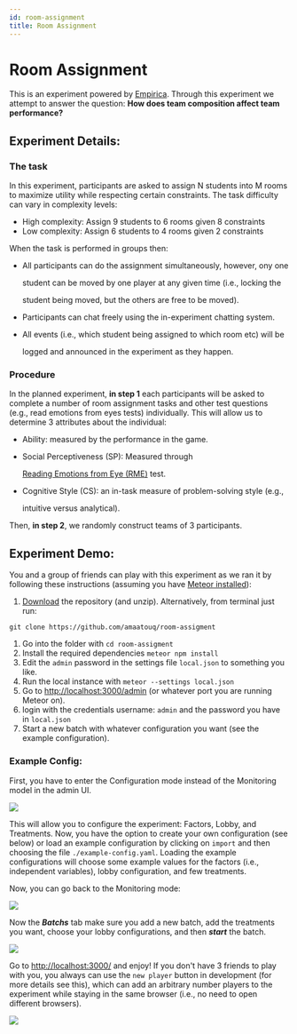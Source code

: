 ```yaml
---
id: room-assignment
title: Room Assignment
---
```


# Room Assignment

This is an experiment powered by [Empirica](https://github.com/empiricaly/empirica). Through this experiment we attempt to answer the question: **How does team composition affect team performance?**

## Experiment Details:

### The task

In this experiment, participants are asked to assign N students into M rooms to maximize utility while respecting certain constraints. The task difficulty can vary in complexity levels:

* High complexity: Assign 9 students to 6 rooms given 8 constraints
* Low complexity: Assign 6 students to 4 rooms given 2 constraints

When the task is performed in groups then:

* All participants can do the assignment simultaneously, however, ony one

  student can be moved by one player at any given time \(i.e., locking the

  student being moved, but the others are free to be moved\).

* Participants can chat freely using the in-experiment chatting system.
* All events \(i.e., which student being assigned to which room etc\) will be

  logged and announced in the experiment as they happen.

### Procedure

In the planned experiment, **in step 1** each participants will be asked to complete a number of room assignment tasks and other test questions \(e.g., read emotions from eyes tests\) individually. This will allow us to determine 3 attributes about the individual:

* Ability: measured by the performance in the game.
* Social Perceptiveness \(SP\): Measured through

  [Reading Emotions from Eye \(RME\)](https://github.com/amaatouq/RME_test) test.

* Cognitive Style \(CS\): an in-task measure of problem-solving style \(e.g.,

  intuitive versus analytical\).

Then, **in step 2**, we randomly construct teams of 3 participants.

## Experiment Demo:

You and a group of friends can play with this experiment as we ran it by following these instructions \(assuming you have [Meteor installed](https://www.meteor.com/install)\):

1. [Download](https://github.com/amaatouq/room-assigment.git) the repository \(and unzip\). Alternatively, from terminal just run:

```text
git clone https://github.com/amaatouq/room-assigment
```

1. Go into the folder with `cd room-assigment`
2. Install the required dependencies `meteor npm install`
3. Edit the `admin` password in the settings file `local.json` to something you like.
4. Run the local instance with `meteor --settings local.json`
5. Go to [http://localhost:3000/admin](http://localhost:3000/admin) \(or whatever port you are running Meteor on\).
6. login with the credentials username: `admin` and the password you have in `local.json`
7. Start a new batch with whatever configuration you want \(see the example configuration\).

### Example Config:

First, you have to enter the Configuration mode instead of the Monitoring model in the admin UI.

![](https://raw.githubusercontent.com/amaatouq/room-assigment/master/readme_screenshots/configuration_mode.png)

This will allow you to configure the experiment: Factors, Lobby, and Treatments. Now, you have the option to create your own configuration \(see below\) or load an example configuration by clicking on `import` and then choosing the file `./example-config.yaml`. Loading the example configurations will choose some example values for the factors \(i.e., independent variables\), lobby configuration, and few treatments.

Now, you can go back to the Monitoring mode:

![](https://raw.githubusercontent.com/amaatouq/room-assigment/master/readme_screenshots/monitoring_mode.png)

Now the _**Batchs**_ tab make sure you add a new batch, add the treatments you want, choose your lobby configurations, and then _**start**_ the batch.

![](https://raw.githubusercontent.com/amaatouq/room-assigment/master/readme_screenshots/new_batch.png)

Go to [http://localhost:3000/](http://localhost:3000/) and enjoy! If you don't have 3 friends to play with you, you always can use the `new player` button in development \(for more details see this\), which can add an arbitrary number players to the experiment while staying in the same browser \(i.e., no need to open different browsers\).

![](https://raw.githubusercontent.com/amaatouq/room-assigment/master/readme_screenshots/game.png)

